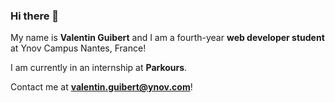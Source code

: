### Hi there 👋

My name is **Valentin Guibert** and I am a fourth-year **web developer student** at Ynov Campus Nantes, France!

I am currently in an internship at **Parkours**.

Contact me at **valentin.guibert@ynov.com**!
<!--
**valentingbt/valentingbt** is a ✨ _special_ ✨ repository because its `README.md` (this file) appears on your GitHub profile.

Here are some ideas to get you started:

- 🔭 I’m currently working on ...
- 🌱 I’m currently learning ...
- 👯 I’m looking to collaborate on ...
- 🤔 I’m looking for help with ...
- 💬 Ask me about ...
- 📫 How to reach me: ...
- 😄 Pronouns: ...
- ⚡ Fun fact: ...
-->
